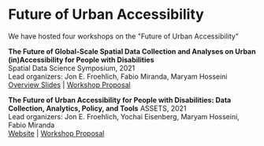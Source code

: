 # Future of Urban Accessibility
We have hosted four workshops on the "Future of Urban Accessibility"

**The Future of Global-Scale Spatial Data Collection and Analyses on Urban (in)Accessibility for People with Disabilities**<br>
Spatial Data Science Symposium, 2021<br>
Lead organizers: Jon E. Froehlich, Fabio Miranda, Maryam Hosseini<br> 
[Overview Slides](https://docs.google.com/presentation/d/1Mqm1sixxKgiDqM9GnTXhWWqP55FaL4D7/edit#slide=id.p1) | [Workshop Proposal](https://makeabilitylab.cs.washington.edu/media/publications/Froehlich_TheFutureOfGlobal-ScaleSpatialDataCollectionAndAnalysesOnUrbanInAccessibilityForPeopleWithDisabilities_SpatialDataScienceSymposium20212021.pdf)

**The Future of Urban Accessibility for People with Disabilities: Data Collection, Analytics, Policy, and Tools**
ASSETS, 2021<br>
Lead organizers: Jon E. Froehlich, Yochai Eisenberg, Maryam Hosseini, Fabio Miranda<br>
[Website](https://accessiblecities.github.io/UrbanAccess2022/) | [Workshop Proposal](https://makeabilitylab.cs.washington.edu/media/publications/Froehlich_TheFutureOfUrbanAccessibilityForPeopleWithDisabilitiesDataCollectionAnalyticsPolicyAndTools_ASSETS22WorkshoponTheFutureofUrbanAccessibility2022.pdf)
